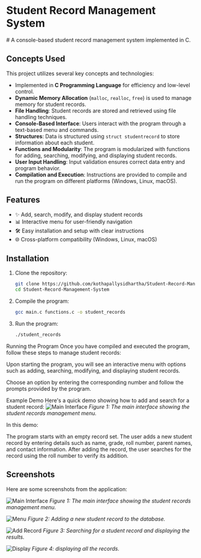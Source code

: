 <h1>Student Record Management System</h1>
# A console-based student record management system implemented in C.

## Concepts Used

This project utilizes several key concepts and technologies:

- Implemented in **C Programming Language** for efficiency and low-level control.
- **Dynamic Memory Allocation** (`malloc`, `realloc`, `free`) is used to manage memory for student records.
- **File Handling**: Student records are stored and retrieved using file handling techniques.
- **Console-Based Interface**: Users interact with the program through a text-based menu and commands.
- **Structures**: Data is structured using `struct studentrecord` to store information about each student.
- **Functions and Modularity**: The program is modularized with functions for adding, searching, modifying, and displaying student records.
- **User Input Handling**: Input validation ensures correct data entry and program behavior.
- **Compilation and Execution**: Instructions are provided to compile and run the program on different platforms (Windows, Linux, macOS).


## Features

- ✨ Add, search, modify, and display student records
- 📊 Interactive menu for user-friendly navigation
- 🛠️ Easy installation and setup with clear instructions
- 🌐 Cross-platform compatibility (Windows, Linux, macOS)

## Installation

1. Clone the repository:
   ```bash
   git clone https://github.com/kothapallysidhartha/Student-Record-Management-System.git
   cd Student-Record-Management-System
2. Compile the program:  
   ```bash
   gcc main.c functions.c -o student_records
3. Run the program:
      ```bash
      ./student_records
Running the Program
Once you have compiled and executed the program, follow these steps to manage student records:

Upon starting the program, you will see an interactive menu with options such as adding, searching, modifying, and displaying student records.

Choose an option by entering the corresponding number and follow the prompts provided by the program.

Example Demo
Here's a quick demo showing how to add and search for a student record:
![Main Interface](menu.jpg)
_Figure 1: The main interface showing the student records management menu._

In this demo:

The program starts with an empty record set.
The user adds a new student record by entering details such as name, grade, roll number, parent names, and contact information.
After adding the record, the user searches for the record using the roll number to verify its addition.

## Screenshots

Here are some screenshots from the application:

![Main Interface](menu.jpg)
_Figure 1: The main interface showing the student records management menu._

![Menu](menu2.jpg)
_Figure 2: Adding a new student record to the database._

![Add Record](addrecord.jpg)
_Figure 3: Searching for a student record and displaying the results._

![Display](display.jpg)
_Figure 4:  displaying all  the records._


   









